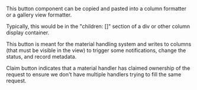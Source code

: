 This button component can be copied and pasted into a column formatter or a gallery view formatter. 

Typically, this would be in the "children: []" section of a div or other column display container.

This button is meant for the material handling system and writes to columns (that must be visible in the view) to trigger some notifications, change the status, and record metadata.

Claim button indicates that a material handler has claimed ownership of the request to ensure we don't have multiple handlers trying to fill the same request.
